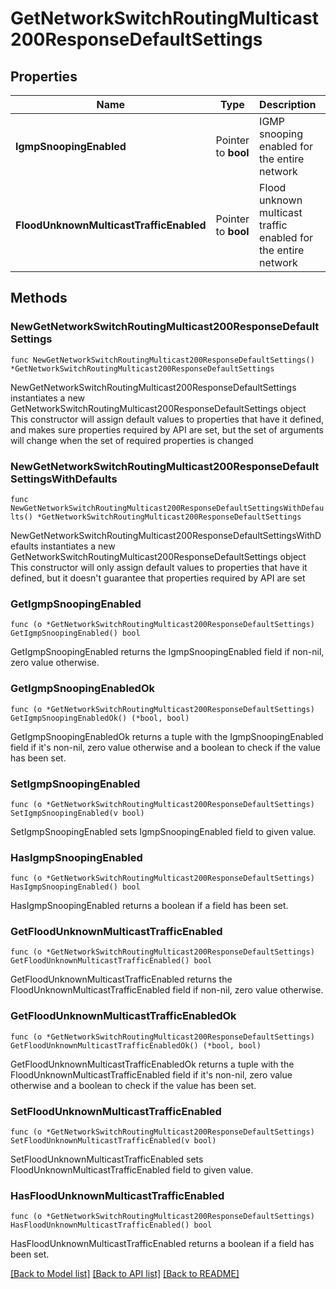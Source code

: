 # GetNetworkSwitchRoutingMulticast200ResponseDefaultSettings

## Properties

Name | Type | Description | Notes
------------ | ------------- | ------------- | -------------
**IgmpSnoopingEnabled** | Pointer to **bool** | IGMP snooping enabled for the entire network | [optional] 
**FloodUnknownMulticastTrafficEnabled** | Pointer to **bool** | Flood unknown multicast traffic enabled for the entire network | [optional] 

## Methods

### NewGetNetworkSwitchRoutingMulticast200ResponseDefaultSettings

`func NewGetNetworkSwitchRoutingMulticast200ResponseDefaultSettings() *GetNetworkSwitchRoutingMulticast200ResponseDefaultSettings`

NewGetNetworkSwitchRoutingMulticast200ResponseDefaultSettings instantiates a new GetNetworkSwitchRoutingMulticast200ResponseDefaultSettings object
This constructor will assign default values to properties that have it defined,
and makes sure properties required by API are set, but the set of arguments
will change when the set of required properties is changed

### NewGetNetworkSwitchRoutingMulticast200ResponseDefaultSettingsWithDefaults

`func NewGetNetworkSwitchRoutingMulticast200ResponseDefaultSettingsWithDefaults() *GetNetworkSwitchRoutingMulticast200ResponseDefaultSettings`

NewGetNetworkSwitchRoutingMulticast200ResponseDefaultSettingsWithDefaults instantiates a new GetNetworkSwitchRoutingMulticast200ResponseDefaultSettings object
This constructor will only assign default values to properties that have it defined,
but it doesn't guarantee that properties required by API are set

### GetIgmpSnoopingEnabled

`func (o *GetNetworkSwitchRoutingMulticast200ResponseDefaultSettings) GetIgmpSnoopingEnabled() bool`

GetIgmpSnoopingEnabled returns the IgmpSnoopingEnabled field if non-nil, zero value otherwise.

### GetIgmpSnoopingEnabledOk

`func (o *GetNetworkSwitchRoutingMulticast200ResponseDefaultSettings) GetIgmpSnoopingEnabledOk() (*bool, bool)`

GetIgmpSnoopingEnabledOk returns a tuple with the IgmpSnoopingEnabled field if it's non-nil, zero value otherwise
and a boolean to check if the value has been set.

### SetIgmpSnoopingEnabled

`func (o *GetNetworkSwitchRoutingMulticast200ResponseDefaultSettings) SetIgmpSnoopingEnabled(v bool)`

SetIgmpSnoopingEnabled sets IgmpSnoopingEnabled field to given value.

### HasIgmpSnoopingEnabled

`func (o *GetNetworkSwitchRoutingMulticast200ResponseDefaultSettings) HasIgmpSnoopingEnabled() bool`

HasIgmpSnoopingEnabled returns a boolean if a field has been set.

### GetFloodUnknownMulticastTrafficEnabled

`func (o *GetNetworkSwitchRoutingMulticast200ResponseDefaultSettings) GetFloodUnknownMulticastTrafficEnabled() bool`

GetFloodUnknownMulticastTrafficEnabled returns the FloodUnknownMulticastTrafficEnabled field if non-nil, zero value otherwise.

### GetFloodUnknownMulticastTrafficEnabledOk

`func (o *GetNetworkSwitchRoutingMulticast200ResponseDefaultSettings) GetFloodUnknownMulticastTrafficEnabledOk() (*bool, bool)`

GetFloodUnknownMulticastTrafficEnabledOk returns a tuple with the FloodUnknownMulticastTrafficEnabled field if it's non-nil, zero value otherwise
and a boolean to check if the value has been set.

### SetFloodUnknownMulticastTrafficEnabled

`func (o *GetNetworkSwitchRoutingMulticast200ResponseDefaultSettings) SetFloodUnknownMulticastTrafficEnabled(v bool)`

SetFloodUnknownMulticastTrafficEnabled sets FloodUnknownMulticastTrafficEnabled field to given value.

### HasFloodUnknownMulticastTrafficEnabled

`func (o *GetNetworkSwitchRoutingMulticast200ResponseDefaultSettings) HasFloodUnknownMulticastTrafficEnabled() bool`

HasFloodUnknownMulticastTrafficEnabled returns a boolean if a field has been set.


[[Back to Model list]](../README.md#documentation-for-models) [[Back to API list]](../README.md#documentation-for-api-endpoints) [[Back to README]](../README.md)


